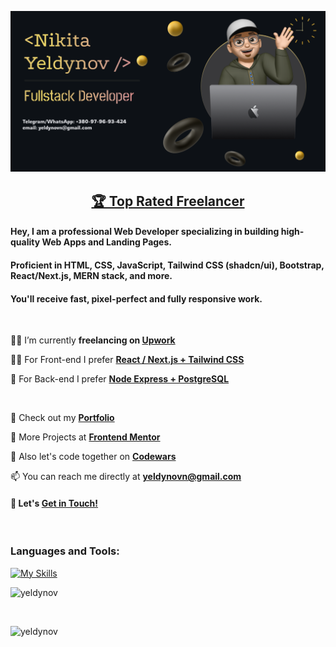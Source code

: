 ![Header](./gh-oct.png)

<h2 align="center"><a href="https://www.upwork.com/freelancers/~01666af90b1c137ab9" target="_blank" rel="noopener noreferrer">🏆 Top Rated Freelancer</a></strong> </h2>
<!-- <h3 align="center">Fullstack Developer, HTML/CSS Wizard, React/Next.js Master, Tailwind CSS Enjoyer</h3> 
<br> -->
<h4>Hey, I am a professional Web Developer specializing in building high-quality Web Apps and Landing Pages.</h4> 
<h4>Proficient in HTML, CSS, JavaScript, Tailwind CSS (shadcn/ui), Bootstrap, React/Next.js, MERN stack, and more.</h4>
<h4>You'll receive <b>fast, pixel-perfect and fully responsive</b> work.</h4>

<br/>

<p> 🧙‍♂️ I’m currently <strong>freelancing on <a href="https://www.upwork.com/freelancers/~01666af90b1c137ab9" target="_blank" rel="noopener noreferrer">Upwork</a></strong></p>
<p> 👨‍💻 For Front-end I prefer <strong><a href="https://github.com/yeldynov" target="_blank" rel="noopener noreferrer">React / Next.js + Tailwind CSS</a></strong></p>
<p> 🥷 For Back-end I prefer <strong><a href="https://github.com/yeldynov" target="_blank" rel="noopener noreferrer">Node Express + PostgreSQL</a></strong></p>
<br/>
<p> 💼 Check out my <strong><a href="https://yeldynov.tech/" target="_blank" rel="noopener noreferrer">Portfolio</a></strong></p>
<p> 👨‍ More Projects at <strong><a href="https://www.frontendmentor.io/profile/yeldynov/" target="_blank" rel="noopener noreferrer">Frontend Mentor</a></strong></p>
<p> 👯 Also let's code together on <strong><a href="https://www.codewars.com/users/yeldynov%20/" target="_blank" rel="noopener noreferrer">Codewars</a></strong></p>
<p> 📫 You can reach me directly at <strong> <a href="mailto:yeldynovn@gmail.com" target="_blank" rel="noopener noreferrer">yeldynovn@gmail.com</a></strong></p>
<h4>🤝 <strong> Let's <a href="https://yeldynov.tech/contacts" target="_blank" rel="noopener noreferrer">Get in Touch!</a></strong></h4>
<br/>
<!-- <p align="left"> <img src="https://komarev.com/ghpvc/?username=yeldynov&label=Profile%20views&color=0e75b6&style=flat" alt="yeldynov" /> </p> -->

<h3 align="left">Languages and Tools:</h3>

[![My Skills](https://skillicons.dev/icons?i=figma,xd,css,html,js,ts,sass,less,tailwind,bootstrap,materialui,alpinejs,react,redux,nextjs,gatsby,threejs,unity,postman,regex,bots,nodejs,express,php,mongodb,mysql,postgres,sqlite,prisma,docker,linux,git,md,vercel,netlify,appwrite,azure,vite,yarn,npm,ps)](https://github.com/yeldynov)

 <p align="left"> <img src="https://komarev.com/ghpvc/?username=yeldynov&label=Profile%20views&color=0e75b6&style=flat" alt="yeldynov" /> </p>
 <br/>
 <p><img align="left" src="https://github-readme-stats.vercel.app/api/top-langs?username=yeldynov&&show_icons=true&theme=one_dark_pro&locale=en&layout=compact" alt="yeldynov" /></p> 

 <!--  <a href="https://git.io/streak-stats"><img src="https://streak-stats.demolab.com?user=yeldynov&theme=one_dark_pro&card_height=160" alt="GitHub Streak" /></a>  -->

<!-- <p><img align="center" src="https://github-readme-streak-stats.herokuapp.com/?user=yeldynov&" alt="yeldynov" /></p> -->

<!--[![Ashutosh's github activity graph](https://github-readme-activity-graph.vercel.app/graph?username=yeldynov&theme=react-dark&height=300)](https://github.com/ashutosh00710/github-readme-activity-graph) -->


